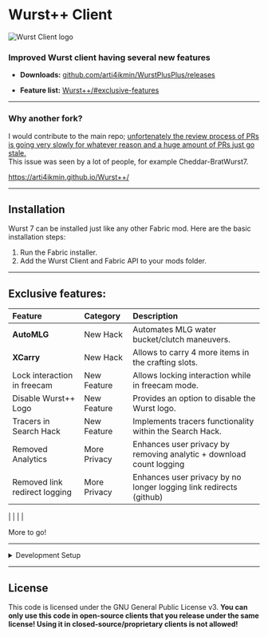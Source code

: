 # Wurst++ Client

![Wurst Client logo](https://arti4ikmin.github.io/Wurst++/img/w++%20nobg.png)

### Improved Wurst client having several new features

- **Downloads:** [github.com/arti4ikmin/WurstPlusPlus/releases](https://github.com/arti4ikmin/WurstPlusPlus/releases)

- **Feature list:** [Wurst++/#exclusive-features](https://github.com/arti4ikmin/WurstPlusPlus?tab=readme-ov-file#exclusive-features)

---
### Why another fork?
I would contribute to the main repo; [unfortenately the review process of PRs 
is going very slowly for whatever reason and a huge amount of PRs just go stale.](https://github.com/Wurst-Imperium/Wurst7/pull/318#issuecomment-1046826198)
<br> This issue was seen by a lot of people, for example Cheddar-BratWurst7.

https://arti4ikmin.github.io/Wurst++/

---

## Installation

Wurst 7 can be installed just like any other Fabric mod. Here are the basic installation steps:

1. Run the Fabric installer.
2. Add the Wurst Client and Fabric API to your mods folder.
---

## Exclusive features:

| Feature                       | Category     | Description                                                         |
|:------------------------------|:-------------|:--------------------------------------------------------------------|
| **AutoMLG**                   | New Hack     | Automates MLG water bucket/clutch maneuvers.                        |
| **XCarry**                    | New Hack     | Allows to carry 4 more items in the crafting slots.                 |
| Lock interaction in freecam   | New Feature  | Allows locking interaction while in freecam mode.                   |
| Disable Wurst++ Logo          | New Feature  | Provides an option to disable the Wurst logo.                       |
| Tracers in Search Hack        | New Feature  | Implements tracers functionality within the Search Hack.            |
| Removed Analytics             | More Privacy | Enhances user privacy by removing analytic + download count logging |
| Removed link redirect logging | More Privacy | Enhances user privacy by no longer logging link redirects (github)  |


|                               |              |                                                                     |

More to go!
<br>

---

<details>
<summary> Development Setup </summary>

> [!IMPORTANT]
> Make sure you have [Java Development Kit 21](https://www.oracle.com/de/java/technologies/downloads/) installed. It won't work with other versions.


### Development using IntelliJ IDEA

```pwsh
git clone https://github.com/arti4ikmin/WurstPlusPlus.git
cd WurstPlusPlus
./gradlew genSources idea
```


### Development using Eclipse

1. Clone the repository:

   ```pwsh
   git clone https://github.com/arti4ikmin/WurstPlusPlus.git
   cd WurstPlusPlus
   ```

2. Generate the sources:

   ```pwsh
   ./gradlew genSources eclipse
   ```

3. In Eclipse, go to `Import...` > `Existing Projects into Workspace` and select this project.

4. **Optional:** Right-click on the project and select `Properties` > `Java Code Style`. Then under `Clean Up`, `Code Templates`, `Formatter`, import the respective files in the `codestyle` folder.

### Development using VSCode / Cursor

> [!TIP]
> You'll probably want to install the [Extension Pack for Java](https://marketplace.visualstudio.com/items?itemName=vscjava.vscode-java-pack) to make development easier.

1. Clone the repository:

   ```pwsh
   git clone https://github.com/Wurst-Imperium/Wurst7.git
   cd WurstPlusPlus
   ```

2. Generate the sources:

   ```pwsh
   ./gradlew genSources vscode
   ```

3. Open the `Wurst7` folder in VSCode / Cursor.

4. **Optional:** In the VSCode settings, set `java.format.settings.url` to `https://raw.githubusercontent.com/Wurst-Imperium/Wurst7/master/codestyle/formatter.xml` and `java.format.settings.profile` to `Wurst-Imperium`.
</details>

---

## License

This code is licensed under the GNU General Public License v3. **You can only use this code in open-source clients that you release under the same license! Using it in closed-source/proprietary clients is not allowed!**
